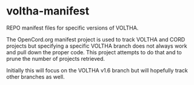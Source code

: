 # voltha-manifest
REPO manifest files for specific versions of VOLTHA.

The OpenCord.org manifest project is used to track VOLTHA and CORD projects
but specifying a specific VOLTHA branch does not always work and pull down
the proper code.  This project attempts to do that and to prune the
number of projects retrieved.

Initially this will focus on the VOLTHA v1.6 branch but will hopefully track
other branches as well.
